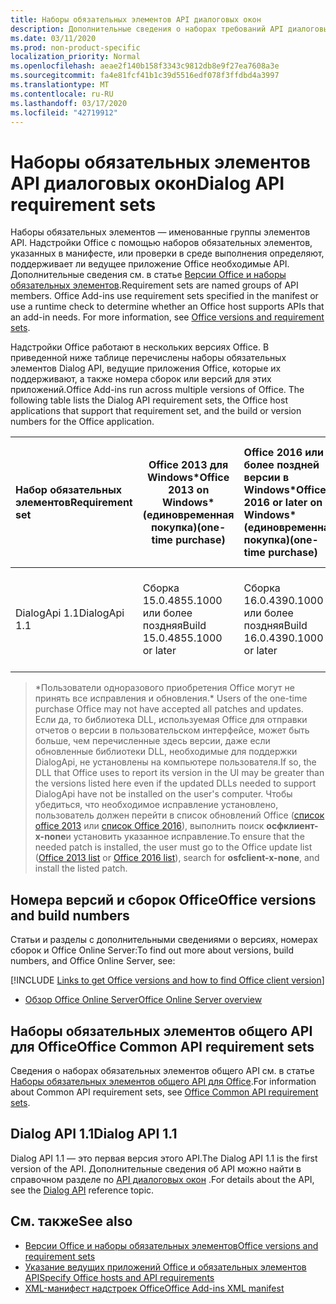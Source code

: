 ```yaml
---
title: Наборы обязательных элементов API диалоговых окон
description: Дополнительные сведения о наборах требований API диалоговых окон
ms.date: 03/11/2020
ms.prod: non-product-specific
localization_priority: Normal
ms.openlocfilehash: aeae2f140b158f3343c9812db8e9f27ea7608a3e
ms.sourcegitcommit: fa4e81fcf41b1c39d5516edf078f3ffdbd4a3997
ms.translationtype: MT
ms.contentlocale: ru-RU
ms.lasthandoff: 03/17/2020
ms.locfileid: "42719912"
---
```

# <a name="dialog-api-requirement-sets"></a><span data-ttu-id="8f683-103">Наборы обязательных элементов API диалоговых окон</span><span class="sxs-lookup"><span data-stu-id="8f683-103">Dialog API requirement sets</span></span>

<span data-ttu-id="8f683-p101">Наборы обязательных элементов — именованные группы элементов API. Надстройки Office с помощью наборов обязательных элементов, указанных в манифесте, или проверки в среде выполнения определяют, поддерживает ли ведущее приложение Office необходимые API. Дополнительные сведения см. в статье [Версии Office и наборы обязательных элементов](../../develop/office-versions-and-requirement-sets.md).</span><span class="sxs-lookup"><span data-stu-id="8f683-p101">Requirement sets are named groups of API members. Office Add-ins use requirement sets specified in the manifest or use a runtime check to determine whether an Office host supports APIs that an add-in needs. For more information, see [Office versions and requirement sets](../../develop/office-versions-and-requirement-sets.md).</span></span>

<span data-ttu-id="8f683-p102">Надстройки Office работают в нескольких версиях Office. В приведенной ниже таблице перечислены наборы обязательных элементов Dialog API, ведущие приложения Office, которые их поддерживают, а также номера сборок или версий для этих приложений.</span><span class="sxs-lookup"><span data-stu-id="8f683-p102">Office Add-ins run across multiple versions of Office. The following table lists the Dialog API requirement sets, the Office host applications that support that requirement set, and the build or version numbers for the Office application.</span></span>

|  <span data-ttu-id="8f683-109">Набор обязательных элементов</span><span class="sxs-lookup"><span data-stu-id="8f683-109">Requirement set</span></span>  | <span data-ttu-id="8f683-110">Office 2013 для Windows\*</span><span class="sxs-lookup"><span data-stu-id="8f683-110">Office 2013 on Windows\*</span></span><br><span data-ttu-id="8f683-111">(единовременная покупка)</span><span class="sxs-lookup"><span data-stu-id="8f683-111">(one-time purchase)</span></span> | <span data-ttu-id="8f683-112">Office 2016 или более поздней версии в Windows\*</span><span class="sxs-lookup"><span data-stu-id="8f683-112">Office 2016 or later on Windows\*</span></span><br><span data-ttu-id="8f683-113">(единовременная покупка)</span><span class="sxs-lookup"><span data-stu-id="8f683-113">(one-time purchase)</span></span>   | <span data-ttu-id="8f683-114">Office для Windows</span><span class="sxs-lookup"><span data-stu-id="8f683-114">Office on Windows</span></span><br><span data-ttu-id="8f683-115">(версия, подключенная к подписке на Office 365)</span><span class="sxs-lookup"><span data-stu-id="8f683-115">(connected to Office 365 subscription)</span></span> |  <span data-ttu-id="8f683-116">Office для iPad</span><span class="sxs-lookup"><span data-stu-id="8f683-116">Office on iPad</span></span><br><span data-ttu-id="8f683-117">(версия, подключенная к подписке на Office 365)</span><span class="sxs-lookup"><span data-stu-id="8f683-117">(connected to Office 365 subscription)</span></span>  |  <span data-ttu-id="8f683-118">Office для Mac</span><span class="sxs-lookup"><span data-stu-id="8f683-118">Office on Mac</span></span><br><span data-ttu-id="8f683-119">(версия, подключенная к подписке на Office 365)</span><span class="sxs-lookup"><span data-stu-id="8f683-119">(connected to Office 365 subscription)</span></span>  | <span data-ttu-id="8f683-120">Office в Интернете</span><span class="sxs-lookup"><span data-stu-id="8f683-120">Office on the web</span></span>  |  <span data-ttu-id="8f683-121">Office Online Server</span><span class="sxs-lookup"><span data-stu-id="8f683-121">Office Online Server</span></span>  |
|:-----|-----|:-----|:-----|:-----|:-----|:-----|:-----|
| <span data-ttu-id="8f683-122">DialogApi 1.1</span><span class="sxs-lookup"><span data-stu-id="8f683-122">DialogApi 1.1</span></span>  | <span data-ttu-id="8f683-123">Сборка 15.0.4855.1000 или более поздняя</span><span class="sxs-lookup"><span data-stu-id="8f683-123">Build 15.0.4855.1000 or later</span></span> | <span data-ttu-id="8f683-124">Сборка 16.0.4390.1000 или более поздняя</span><span class="sxs-lookup"><span data-stu-id="8f683-124">Build 16.0.4390.1000 or later</span></span> | <span data-ttu-id="8f683-125">Версия 1602 (сборка 6741.0000) или более поздняя</span><span class="sxs-lookup"><span data-stu-id="8f683-125">Version 1602 (Build 6741.0000) or later</span></span> | <span data-ttu-id="8f683-126">1.22 или более поздняя</span><span class="sxs-lookup"><span data-stu-id="8f683-126">1.22 or later</span></span> | <span data-ttu-id="8f683-127">15.20 или более поздняя</span><span class="sxs-lookup"><span data-stu-id="8f683-127">15.20 or later</span></span>| <span data-ttu-id="8f683-128">Январь 2017 г.</span><span class="sxs-lookup"><span data-stu-id="8f683-128">January 2017</span></span> | <span data-ttu-id="8f683-129">Версия 1608 (сборка 7601.6800) или более поздняя</span><span class="sxs-lookup"><span data-stu-id="8f683-129">Version 1608 (Build 7601.6800) or later</span></span>|

><span data-ttu-id="8f683-130">\*Пользователи одноразового приобретения Office могут не принять все исправления и обновления.</span><span class="sxs-lookup"><span data-stu-id="8f683-130">\* Users of the one-time purchase Office may not have accepted all patches and updates.</span></span> <span data-ttu-id="8f683-131">Если да, то библиотека DLL, используемая Office для отправки отчетов о версии в пользовательском интерфейсе, может быть больше, чем перечисленные здесь версии, даже если обновленные библиотеки DLL, необходимые для поддержки DialogApi, не установлены на компьютере пользователя.</span><span class="sxs-lookup"><span data-stu-id="8f683-131">If so, the DLL that Office uses to report its version in the UI may be greater than the versions listed here even if the updated DLLs needed to support DialogApi have not be installed on the user's computer.</span></span> <span data-ttu-id="8f683-132">Чтобы убедиться, что необходимое исправление установлено, пользователь должен перейти в список обновлений Office ([список office 2013](/officeupdates/msp-files-office-2013) или [список Office 2016](/officeupdates/msp-files-office-2016)), выполнить поиск **осфклиент-x-none**и установить указанное исправление.</span><span class="sxs-lookup"><span data-stu-id="8f683-132">To ensure that the needed patch is installed, the user must go to the Office update list ([Office 2013 list](/officeupdates/msp-files-office-2013) or [Office 2016 list](/officeupdates/msp-files-office-2016)), search for **osfclient-x-none**, and install the listed patch.</span></span>

## <a name="office-versions-and-build-numbers"></a><span data-ttu-id="8f683-133">Номера версий и сборок Office</span><span class="sxs-lookup"><span data-stu-id="8f683-133">Office versions and build numbers</span></span>

<span data-ttu-id="8f683-134">Статьи и разделы с дополнительными сведениями о версиях, номерах сборок и Office Online Server:</span><span class="sxs-lookup"><span data-stu-id="8f683-134">To find out more about versions, build numbers, and Office Online Server, see:</span></span>

[!INCLUDE [Links to get Office versions and how to find Office client version](../../includes/links-get-office-versions-builds.md)]
- [<span data-ttu-id="8f683-135">Обзор Office Online Server</span><span class="sxs-lookup"><span data-stu-id="8f683-135">Office Online Server overview</span></span>](/officeonlineserver/office-online-server-overview)

## <a name="office-common-api-requirement-sets"></a><span data-ttu-id="8f683-136">Наборы обязательных элементов общего API для Office</span><span class="sxs-lookup"><span data-stu-id="8f683-136">Office Common API requirement sets</span></span>

<span data-ttu-id="8f683-137">Сведения о наборах обязательных элементов общего API см. в статье [Наборы обязательных элементов общего API для Office](office-add-in-requirement-sets.md).</span><span class="sxs-lookup"><span data-stu-id="8f683-137">For information about Common API requirement sets, see [Office Common API requirement sets](office-add-in-requirement-sets.md).</span></span>

## <a name="dialog-api-11"></a><span data-ttu-id="8f683-138">Dialog API 1.1</span><span class="sxs-lookup"><span data-stu-id="8f683-138">Dialog API 1.1</span></span>

<span data-ttu-id="8f683-139">Dialog API 1.1 — это первая версия этого API.</span><span class="sxs-lookup"><span data-stu-id="8f683-139">The Dialog API 1.1 is the first version of the API.</span></span> <span data-ttu-id="8f683-140">Дополнительные сведения об API можно найти в справочном разделе по [API диалоговых окон](/javascript/api/office/office.ui) .</span><span class="sxs-lookup"><span data-stu-id="8f683-140">For details about the API, see the [Dialog API](/javascript/api/office/office.ui) reference topic.</span></span>

## <a name="see-also"></a><span data-ttu-id="8f683-141">См. также</span><span class="sxs-lookup"><span data-stu-id="8f683-141">See also</span></span>

- [<span data-ttu-id="8f683-142">Версии Office и наборы обязательных элементов</span><span class="sxs-lookup"><span data-stu-id="8f683-142">Office versions and requirement sets</span></span>](../../develop/office-versions-and-requirement-sets.md)
- [<span data-ttu-id="8f683-143">Указание ведущих приложений Office и обязательных элементов API</span><span class="sxs-lookup"><span data-stu-id="8f683-143">Specify Office hosts and API requirements</span></span>](../../develop/specify-office-hosts-and-api-requirements.md)
- [<span data-ttu-id="8f683-144">XML-манифест надстроек Office</span><span class="sxs-lookup"><span data-stu-id="8f683-144">Office Add-ins XML manifest</span></span>](../../develop/add-in-manifests.md)
